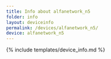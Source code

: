 ```yaml
---
title: Info about alfanetwork_n5
folder: info
layout: deviceinfo
permalink: /devices/alfanetwork_n5/
device: alfanetwork_n5
---
```

{% include templates/device_info.md %}
